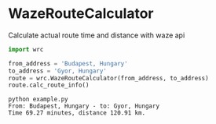 # WazeRouteCalculator
Calculate actual route time and distance with waze api

```python
import wrc

from_address = 'Budapest, Hungary'
to_address = 'Gyor, Hungary'
route = wrc.WazeRouteCalculator(from_address, to_address)
route.calc_route_info()
```

```
python example.py 
From: Budapest, Hungary - to: Gyor, Hungary
Time 69.27 minutes, distance 120.91 km.
```
